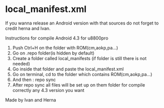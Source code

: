 local_manifest.xml 
==============================
If you wanna release an Android version with that sources do not forget to credit herna and Ivan.

Instructions for compile Android 4.3 for u8800pro

1. Push Ctrl+H on the folder with ROM(cm,aokp,pa...)
2. Go on .repo folder(is hidden by default)
3. Create a folder called local_manifests (if folder is still there is not needed)
4. Go inside that folder and paste the local_manifest.xml
5. Go on terminal, cd to the folder which contains ROM(cm,aokp,pa...)
6. And then : repo sync
7. After repo sync all files will be set up on them folder for compile correctly any 4.3 version you want

Made by Ivan and Herna


